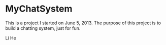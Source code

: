 MyChatSystem
============
This is a project I started on June 5, 2013.
The purpose of this project is to build a chatting system, just for fun.

Li He
